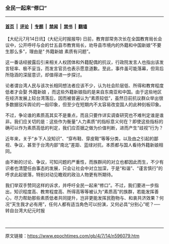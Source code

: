### 全民一起来“修口”

---

#### [首页](../../../..?n596079) &nbsp;|&nbsp; [评论](../../../../../epoch-comment?n596079) &nbsp;|&nbsp; [专题](../../../../../epoch-special?n596079) &nbsp;|&nbsp; [禁闻](../../../../../epoch-news?n596079) &nbsp;|&nbsp; [禁书](../../../../../books?n596079) &nbsp;|&nbsp; [翻墙](https://github.com/gfw-breaker/nogfw/blob/master/README.md?n596079)


<div class="post_content" id="artbody" itemprop="articleBody">
 <!-- article content begin -->
 <p>
  【大纪元7月14日讯】(大纪元时报报导) 日前，教育部常务次长在全国教育局长会议中，公开呼吁与会的廿五县市教育局长，劝导县市境内的外籍和中国新娘“不要生那么多”，理由是“
  <ok href="https://www.epochtimes.com/gb/tag/%E5%A4%96%E7%B1%8D%E6%96%B0%E5%A8%98.html">
   外籍新娘
  </ok>
  素质有问题”。
 </p>
 <p>
  这一番话经披露后引来相关人权团体和外籍配偶的抗议，行政院发言人也指出该发言轻率、极不妥当，而发言官员也表示愿意道歉。至此，事件虽可能落幕，但背后所隐涵的深层意识，却值得进一步探讨。
 </p>
 <p>
  论者谓台湾人民与该次长相同想法者应该不少，认为社会阶层低、所得和教育程度低者才会娶
  <ok href="https://www.epochtimes.com/gb/tag/%E5%A4%96%E7%B1%8D%E6%96%B0%E5%A8%98.html">
   外籍新娘
  </ok>
  ，而这些外籍新娘指的是来自东南亚和中国。由于这些地区在经济发展上较台湾落后，因而被普遍认为“素质较低”，虽然日前抗议群众举出很多数据驳斥舆论的一般印象，但至少在短期内不太容易改变国人的此种刻板印象。
 </p>
 <p>
  不过，争论谁的素质高其实不是重点，而且只要作详实调查研究也不难判定谁是谁非。我们应关切的是：这些作为衡量“人力素质”的指标意义何在？即使这些指标的确可以作为素质高低的判定，我们应否据之做为价值判断，进而产生“歧视”行为？
 </p>
 <p>
  近年来，关于“乡下人没知识”、“穿布鞋、穿皮鞋”等等分类，以及由之引起的鄙视、争议，甚至于台湾内部“南北”差距、蓝绿对抗，本质都与国人看待外籍新娘相同。
 </p>
 <p>
  由不断的讨论、争议，可知问题的严重性，而族群间的对立也都因此而生，不少有识者也清楚任由事态的发展，只会让社会中对立加深，于是“和谐”、“谨言慎行”的呼求此起彼落，特别对动见瞻观的政治人物更有所期待。
 </p>
 <p>
  我们举双手赞同这样的诉求，并呼吁全民一起来“修口”。不过，我们要进一步指出，知识程度高、教育程度高、所得高等等被认为“素质高”的族群，若能发挥善心，尽力帮助那些素质低者共同提升，岂非更能发挥民胞物与、和衷共济效果？何况“天生我才必有用”，任何人都有适当角色可以扮演，又何必具“分别心”呢？──转自台湾大纪元时报
 </p>
 <p>
  <font color="#ffffff">
   (http://www.dajiyuan.com)
  </font>
 </p>
 <!-- article content end -->
 <div id="below_article_ad">
 </div>
</div>


---

原文链接：https://www.epochtimes.com/gb/4/7/14/n596079.htm